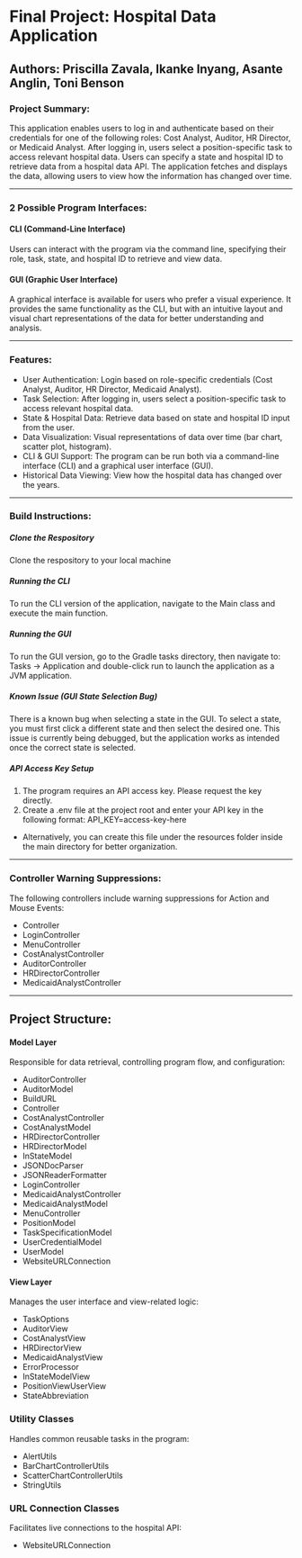 # Final Project: Hospital Data Application
## Authors: Priscilla Zavala, Ikanke Inyang, Asante Anglin, Toni Benson

### Project Summary:
This application enables users to log in and authenticate based on their credentials for one of the following roles: Cost Analyst, Auditor, HR Director, or Medicaid Analyst. After logging in, users select a position-specific task to access relevant hospital data. Users can specify a state and hospital ID to retrieve data from a hospital data API. The application fetches and displays the data, allowing users to view how the information has changed over time.

***

### 2 Possible Program Interfaces:
#### CLI (Command-Line Interface)
Users can interact with the program via the command line, specifying their role, task, state, and hospital ID to retrieve and view data.
#### GUI (Graphic User Interface)
A graphical interface is available for users who prefer a visual experience. It provides the same functionality as the CLI, but with an intuitive layout and visual chart representations of the data for better understanding and analysis.

***

### Features:
* User Authentication: Login based on role-specific credentials (Cost Analyst, Auditor, HR Director, Medicaid Analyst).
* Task Selection: After logging in, users select a position-specific task to access relevant hospital data.
* State & Hospital Data: Retrieve data based on state and hospital ID input from the user.
* Data Visualization: Visual representations of data over time (bar chart, scatter plot, histogram).
* CLI & GUI Support: The program can be run both via a command-line interface (CLI) and a graphical user interface (GUI).
* Historical Data Viewing: View how the hospital data has changed over the years.

***

### Build Instructions:
##### Clone the Respository
Clone the respository to your local machine
##### Running the CLI
To run the CLI version of the application, navigate to the Main class and execute the main function.
##### Running the GUI
To run the GUI version, go to the Gradle tasks directory, then navigate to:
Tasks -> Application and double-click run to launch the application as a JVM application.  
##### Known Issue (GUI State Selection Bug)  
There is a known bug when selecting a state in the GUI. To select a state, you must first click a different state and then select the desired one. This issue is currently being debugged, but the application works as intended once the correct state is selected.
##### API Access Key Setup
1. The program requires an API access key. Please request the key directly.
2. Create a .env file at the project root and enter your API key in the following format: API_KEY=access-key-here     
* Alternatively, you can create this file under the resources folder inside the main directory for better organization.

***

### Controller Warning Suppressions:
The following controllers include warning suppressions for Action and Mouse Events:
- Controller
- LoginController
- MenuController
- CostAnalystController
- AuditorController
- HRDirectorController
- MedicaidAnalystController

*** 

## Project Structure:
#### Model Layer     
Responsible for data retrieval, controlling program flow, and configuration:
- AuditorController
- AuditorModel
- BuildURL
- Controller
- CostAnalystController
- CostAnalystModel
- HRDirectorController
- HRDirectorModel
- InStateModel
- JSONDocParser
- JSONReaderFormatter
- LoginController
- MedicaidAnalystController
- MedicaidAnalystModel
- MenuController
- PositionModel
- TaskSpecificationModel
- UserCredentialModel
- UserModel
- WebsiteURLConnection
  
#### View Layer     
Manages the user interface and view-related logic:
- TaskOptions
- AuditorView
- CostAnalystView
- HRDirectorView
- MedicaidAnalystView
- ErrorProcessor
- InStateModelView
- PositionViewUserView
- StateAbbreviation

### Utility Classes   
Handles common reusable tasks in the program:
- AlertUtils
- BarChartControllerUtils
- ScatterChartControllerUtils
- StringUtils

### URL Connection Classes   
Facilitates live connections to the hospital API:   
- WebsiteURLConnection
